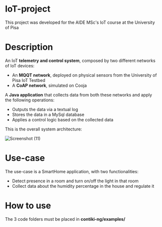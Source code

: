 # IoT-project
This project was developed for the AIDE MSc's IoT course at the University of Pisa

# Description
An IoT **telemetry and control system**, composed by two different networks of IoT devices:
- An **MQQT network**, deployed on physical sensors from the University of Pisa IoT Testbed
- A **CoAP network**, simulated on Cooja

A **Java application** that collects data from both these networks and apply the following operations:
- Outputs the data via a textual log
- Stores the data in a MySql database
- Applies a control logic based on the collected data

This is the overall system architecture:

![Screenshot (11)](https://user-images.githubusercontent.com/73020009/120617398-5a899980-c45a-11eb-9742-2198a8cebde5.png)

# Use-case
The use-case is a SmartHome application, with two functionalities:
- Detect presence in a room and turn on/off the light in that room
- Collect data about the humidity percentage in the house and regulate it

# How to use
The 3 code folders must be placed in **contiki-ng/examples/**
